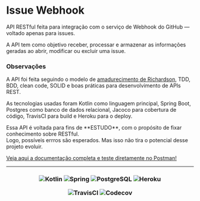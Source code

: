 # Issue Webhook

<p>API RESTful feita para integração com o serviço de Webhook do GitHub — voltado apenas para issues.</p> 
<p>A API tem como objetivo receber, processar e armazenar as informações geradas ao abrir, modificar ou excluir uma issue.</p>

### Observações

<p>A API foi feita seguindo o modelo de 
<a href="https://martinfowler.com/articles/richardsonMaturityModel.html">amadurecimento de Richardson</a>, TDD, BDD, clean code,
SOLID e boas práticas para desenvolvimento de APIs REST.</p>

<p>As tecnologias usadas foram Kotlin como linguagem principal, Spring Boot, Postgres como banco de dados relacional,
Jacoco para cobertura de código, TravisCI para build e Heroku para o deploy.</p>

<p>Essa API é voltada para fins de **ESTUDO**, com o propósito de fixar conhecimento sobre RESTful.<br>   
Logo, possíveis errros são esperados. Mas isso não tira o potencial desse projeto evoluir.</p>

<a href="https://documenter.getpostman.com/view/7776218/TzCJgprx"> Veja aqui a documentação completa e teste diretamente no Postman!</a>

---
<h3 align="center">

![Kotlin]
![Spring]
![PostgreSQL]
![Heroku]

![TravisCI]
![Codecov]

</h3>

[Kotlin]: https://img.shields.io/badge/kotlin-%230095D5.svg?&style=for-the-badge&logo=kotlin&logoColor=white

[Spring]: https://img.shields.io/badge/spring%20-%236DB33F.svg?&style=for-the-badge&logo=spring&logoColor=white

[PostgreSQL]: https://img.shields.io/badge/postgres-%23316192.svg?&style=for-the-badge&logo=postgresql&logoColor=white

[TravisCI]: https://travis-ci.com/gabrielgoisandrade/webhook-v2.svg?token=MCyqP8WYfwqYysV4S5Px&branch=main

[Codecov]: https://codecov.io/gh/gabrielgoisandrade/webhook-v2/branch/main/graph/badge.svg?token=OBLIWQZZE4

[Heroku]: https://img.shields.io/badge/heroku%20-%23430098.svg?&style=for-the-badge&logo=heroku&logoColor=white

